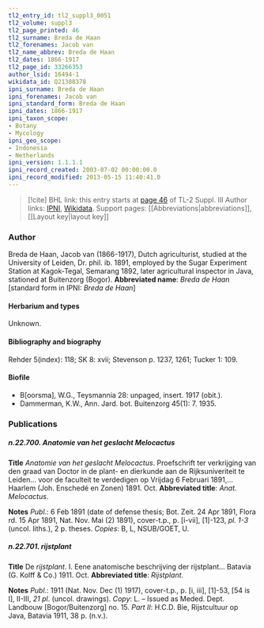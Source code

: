 ```yaml
---
tl2_entry_id: tl2_suppl3_0051
tl2_volume: suppl3
tl2_page_printed: 46
tl2_surname: Breda de Haan
tl2_forenames: Jacob van
tl2_name_abbrev: Breda de Haan
tl2_dates: 1866-1917
tl2_page_id: 33266353
author_lsid: 16494-1
wikidata_id: Q21388378
ipni_surname: Breda de Haan
ipni_forenames: Jacob van
ipni_standard_form: Breda de Haan
ipni_dates: 1866-1917
ipni_taxon_scope: 
- Botany
- Mycology
ipni_geo_scope: 
- Indonesia
- Netherlands
ipni_version: 1.1.1.1
ipni_record_created: 2003-07-02 00:00:00.0
ipni_record_modified: 2013-05-15 11:40:41.0
---
```


> [!cite] BHL link: this entry starts at [page 46](https://www.biodiversitylibrary.org/page/33266353) of TL-2 Suppl. III
> Author links: [IPNI](https://www.ipni.org/a/16494-1), [Wikidata](https://www.wikidata.org/wiki/Q21388378). Support pages: [[Abbreviations|abbreviations]], [[Layout key|layout key]]

### Author

Breda de Haan, Jacob van (1866-1917), Dutch agriculturist, studied at the University of Leiden, Dr. phil. ib. 1891, employed by the Sugar Experiment Station at Kagok-Tegal, Semarang 1892, later agricultural inspector in Java, stationed at Buitenzorg (Bogor). 
**Abbreviated name**: *Breda de Haan* \[standard form in IPNI: *Breda de Haan*\]

#### Herbarium and types

Unknown.

#### Bibliography and biography

Rehder 5(index): 118; SK 8: xvii; Stevenson p. 1237, 1261; Tucker 1: 109.

#### Biofile

- B\[oorsma\], W.G., Teysmannia 28: unpaged, insert. 1917 (obit.).
- Dammerman, K.W., Ann. Jard. bot. Buitenzorg 45(1): 7. 1935.

### Publications

##### n.22.700. Anatomie van het geslacht Melocactus

**Title**
*Anatomie van het geslacht Melocactus*. Proefschrift ter verkrijging van den graad van Doctor in de plant- en dierkunde aan de Rijksuniveriteit te Leiden... voor de faculteit te verdedigen op Vrijdag 6 Februari 1891,... Haarlem (Joh. Enschedé en Zonen) 1891. Oct.
**Abbreviated title**: *Anat. Melocactus*.

**Notes**
*Publ*.: 6 Feb 1891 (date of defense thesis; Bot. Zeit. 24 Apr 1891, Flora rd. 15 Apr 1891, Nat. Nov. Mai (2) 1891), cover-t.p., p. \[i-vii\], \[1\]-123, *pl. 1-3* (uncol. liths.), 2 p. theses. *Copies*: B, L, NSUB/GOET, U.

##### n.22.701. rijstplant

**Title**
De *rijstplant*. I. Eene anatomische beschrijving der rijstplant... Batavia (G. Kolff & Co.) 1911. Oct.
**Abbreviated title**: *Rijstplant*.

**Notes**
*Publ*.: 1911 (Nat. Nov. Dec (1) 1917), cover-t.p., p. \[i, iii\], \[1\]-53, \[54 is I\], II-III, *21 pl*. (uncol. drawings). *Copy*: L. – Issued as Meded. Dept. Landbouw \[Bogor/Buitenzorg\] no. 15.
*Part II*: H.C.D. Bie, Rijstcultuur op Java, Batavia 1911, 38 p. (n.v.).

